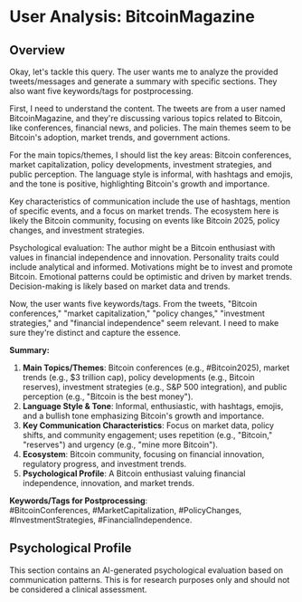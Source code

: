 # User Analysis: BitcoinMagazine

## Overview

<think>
Okay, let's tackle this query. The user wants me to analyze the provided tweets/messages and generate a summary with specific sections. They also want five keywords/tags for postprocessing. 

First, I need to understand the content. The tweets are from a user named BitcoinMagazine, and they're discussing various topics related to Bitcoin, like conferences, financial news, and policies. The main themes seem to be Bitcoin's adoption, market trends, and government actions.

For the main topics/themes, I should list the key areas: Bitcoin conferences, market capitalization, policy developments, investment strategies, and public perception. The language style is informal, with hashtags and emojis, and the tone is positive, highlighting Bitcoin's growth and importance.

Key characteristics of communication include the use of hashtags, mention of specific events, and a focus on market trends. The ecosystem here is likely the Bitcoin community, focusing on events like Bitcoin 2025, policy changes, and investment strategies.

Psychological evaluation: The author might be a Bitcoin enthusiast with values in financial independence and innovation. Personality traits could include analytical and informed. Motivations might be to invest and promote Bitcoin. Emotional patterns could be optimistic and driven by market trends. Decision-making is likely based on market data and trends.

Now, the user wants five keywords/tags. From the tweets, "Bitcoin conferences," "market capitalization," "policy changes," "investment strategies," and "financial independence" seem relevant. I need to make sure they're distinct and capture the essence.
</think>

**Summary:**  
1. **Main Topics/Themes**: Bitcoin conferences (e.g., #Bitcoin2025), market trends (e.g., $3 trillion cap), policy developments (e.g., Bitcoin reserves), investment strategies (e.g., S&P 500 integration), and public perception (e.g., "Bitcoin is the best money").  
2. **Language Style & Tone**: Informal, enthusiastic, with hashtags, emojis, and a bullish tone emphasizing Bitcoin's growth and importance.  
3. **Key Communication Characteristics**: Focus on market data, policy shifts, and community engagement; uses repetition (e.g., "Bitcoin," "reserves") and urgency (e.g., "mine more Bitcoin").  
4. **Ecosystem**: Bitcoin community, focusing on financial innovation, regulatory progress, and investment trends.  
5. **Psychological Profile**: A Bitcoin enthusiast valuing financial independence, innovation, and market trends.  

**Keywords/Tags for Postprocessing**:  
#BitcoinConferences, #MarketCapitalization, #PolicyChanges, #InvestmentStrategies, #FinancialIndependence.

## Psychological Profile

This section contains an AI-generated psychological evaluation based on communication patterns. This is for research purposes only and should not be considered a clinical assessment.